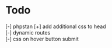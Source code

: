# Todo

[-] phpstan
[+] add additional css to head  
[-] dynamic routes  
[-] css on hover button submit  
